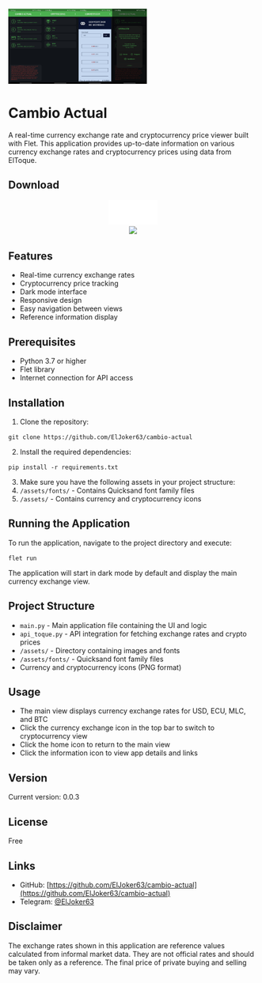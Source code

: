 <img src='screenshots/1.jpg' width=70><img src='screenshots/2.jpg' width=70><img src='screenshots/3.jpg' width=70><img src='screenshots/4.jpg' width=70>

# Cambio Actual

A real-time currency exchange rate and cryptocurrency price viewer built with Flet. This application provides up-to-date information on various currency exchange rates and cryptocurrency prices using data from ElToque.

## Download
<div align="center">
    <a href="https://github.com/ElJoker63/cambio-actual/releases/download/v0.0.3/Cambio.Actual_0.0.3_202411121-windows-amd64.zip"><img src="https://raw.githubusercontent.com/ElJoker63/cambio-actual/refs/heads/main/screenshots/windows.png"></a><a href="https://github.com/ElJoker63/cambio-actual/releases/download/v0.0.3/app-release.apk"><img src="https://raw.githubusercontent.com/ElJoker63/cambio-actual/refs/heads/main/screenshots/android.png"></a><br>
<img src="https://img.shields.io/github/downloads/ElJoker63/cambio-actual/total?style=for-the-badge&label=Downloads&color=blue">
</div>

## Features

- Real-time currency exchange rates
- Cryptocurrency price tracking
- Dark mode interface
- Responsive design
- Easy navigation between views
- Reference information display

## Prerequisites

- Python 3.7 or higher
- Flet library
- Internet connection for API access

## Installation

1. Clone the repository:

```
git clone https://github.com/ElJoker63/cambio-actual
```

2. Install the required dependencies:

```
pip install -r requirements.txt
```

3. Make sure you have the following assets in your project structure:
4. `/assets/fonts/` - Contains Quicksand font family files
5. `/assets/` - Contains currency and cryptocurrency icons

## Running the Application

To run the application, navigate to the project directory and execute:

```
flet run
```

The application will start in dark mode by default and display the main currency exchange view.

## Project Structure

- `main.py` - Main application file containing the UI and logic
- `api_toque.py` - API integration for fetching exchange rates and crypto prices
- `/assets/` - Directory containing images and fonts
- `/assets/fonts/` - Quicksand font family files
- Currency and cryptocurrency icons (PNG format)

## Usage

- The main view displays currency exchange rates for USD, ECU, MLC, and BTC
- Click the currency exchange icon in the top bar to switch to cryptocurrency view
- Click the home icon to return to the main view
- Click the information icon to view app details and links

## Version

Current version: 0.0.3

## License

Free

## Links

- GitHub: [https://github.com/ElJoker63/cambio-actual](https://github.com/ElJoker63/cambio-actual)
- Telegram: [@ElJoker63](https://t.me/ElJoker63)

## Disclaimer

The exchange rates shown in this application are reference values calculated from informal market data. They are not official rates and should be taken only as a reference. The final price of private buying and selling may vary.
